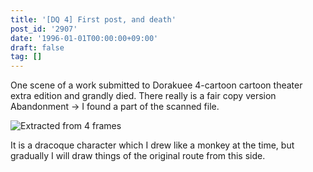 ```yaml
---
title: '[DQ 4] First post, and death'
post_id: '2907'
date: '1996-01-01T00:00:00+09:00'
draft: false
tag: []
---
```


One scene of a work submitted to Dorakuee 4-cartoon cartoon theater extra edition and grandly died. There really is a fair copy version Abandonment → I found a part of the scanned file.

![Extracted from 4 frames](/wp-content/uploads/2015/05/DQ4.png)

It is a dracoque character which I drew like a monkey at the time, but gradually I will draw things of the original route from this side.